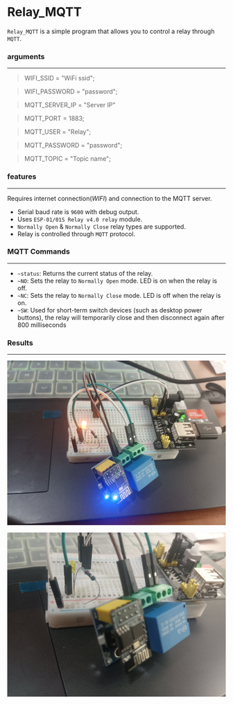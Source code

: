 # Relay_MQTT
` Relay_MQTT ` is a simple program that allows you to control a relay through ` MQTT `.
### arguments
---
> WIFI_SSID = "WiFi ssid";

> WIFI_PASSWORD = "password";

> MQTT_SERVER_IP = "Server IP"

> MQTT_PORT = 1883;

> MQTT_USER = "Relay";

> MQTT_PASSWORD = "password";

> MQTT_TOPIC = "Topic name";

### features
---
Requires internet connection(_WIFI_) and connection to the MQTT server. 
- Serial baud rate is ` 9600 ` with debug output. 
- Uses ` ESP-01/01S Relay v4.0 relay ` module.
- ` Normally Open ` & ` Normally Close ` relay types are supported. 
- Relay is controlled through ` MQTT ` protocol.

### MQTT Commands
---
- ` ~status `: Returns the current status of the relay.
- ` ~NO `: Sets the relay to ` Normally Open ` mode. LED is on when the relay is off.
- ` ~NC `: Sets the relay to ` Normally Close ` mode. LED is off when the relay is on.
- ` ~SW `: Used for short-term switch devices (such as desktop power buttons), the relay will temporarily close and then disconnect again after 800 milliseconds

### Results
--- 

![image](./IMG_20250503_112033.jpg)

![image](./IMG_20250503_112144.jpg)